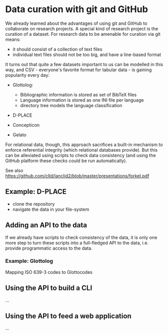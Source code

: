
# Data curation with git and GitHub

We already learned about the advantages of using git and GitHub to collaborate on research projects.
A special kind of research project is the curation of a dataset. For research data to be amenable for
curation via git means:

- it should consist of a collection of text files
- individual text files should not be too big, and have a line-based format

It turns out that quite a few datasets important to us can be modelled in this way, and CSV - everyone's 
favorite format for tabular data - is gaining popularity every day:

- Glottolog:
  - Bibliographic information is stored as set of BibTeX files
  - Language information is stored as one INI file per language
  - directory tree models the language classification

- D-PLACE
- Concepticon
- Gelato

For relational data, though, this approach sacrifices a built-in mechanism to enforce referential integrity
(which relational databases provide). But this can be alleviated using scripts to check data consistency
(and using the GitHub platform these checks could be run automatically).

See also https://github.com/clld/lanclid2/blob/master/presentations/forkel.pdf

## Example: D-PLACE

- clone the repository
- navigate the data in your file-system


## Adding an API to the data

If we already have scripts to check consistency of the data, it is only one more step to turn these
scripts into a full-fledged API to the data, i.e. provide programmatic access to the data.

### Example: Glottolog

Mapping ISO 639-3 codes to Glottocodes


## Using the API to build a CLI

...


## Using the API to feed a web application

...




